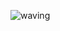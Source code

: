 
![waving](https://capsule-render.vercel.app/api?type=waving&height=200&text=I'm%20Jihyeon%20&fontAlign=50&fontAlignY=40&color=gradient&fontColor=363636)


<!--
**alwozmb/alwozmb** is a ✨ _special_ ✨ repository because its `README.md` (this file) appears on your GitHub profile.

Here are some ideas to get you started:

- 🔭 I’m currently working on ...
- 🌱 I’m currently learning ...
- 👯 I’m looking to collaborate on ...
- 🤔 I’m looking for help with ...
- 💬 Ask me about ...
- 📫 How to reach me: ...
- 😄 Pronouns: ...
- ⚡ Fun fact: ...
-->
